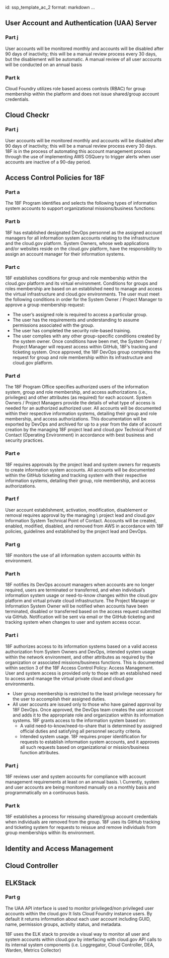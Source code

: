 id: ssp_template_ac_2
format: markdown
...
## User Account and Authentication (UAA) Server

### Part j

User accounts will be monitored monthly and accounts will be disabled after 90 days of inactivity; this will be a manual review process every 30 days, but the disablement will be automatic. A manual review of all user accounts will be conducted on an annual basis

### Part k

Cloud Foundry utilizes role based access controls (RBAC) for group membership within the platform and does not issue shared/group account credentials.
## Cloud Checkr

### Part j

User accounts will be monitored monthly and accounts will be disabled after 90 days of inactivity; this will be a manual review process every 30 days. 18F is in the process of automating this account management process through the use of implementing AWS OSQuery to trigger alerts when user accounts are inactive of a 90-day period.
## Access Control Policies for 18F

### Part a

The 18F Program identifies and selects the following types of
information system accounts to support organizational missions/business functions:

### Part b

18F has established designated DevOps personnel as the assigned
account managers for all information system accounts relating to the infrastructure
and the cloud.gov platform.
System Owners, whose web applications and/or websites
reside on the cloud.gov platform, have the responsibility to assign an account
manager for their information systems.

### Part c

18F establishes conditions
for group and role membership within the cloud.gov platform and its virtual
environment.
Conditions for groups and roles membership are based on an established
need to manage and access the virtual infrastructure and cloud.gov environments.
The user must meet the following conditions in order for the System Owner / Project
Manager to approve a group membership request:
  * The user’s assigned role is required to access a particular group.
  * The user has the requirements and understanding to assume permissions associated with the group.
  * The user has completed the security role-based training.
  * The user complies with any other group-specific conditions created by the system owner.
Once conditions have been met, the System Owner / Project Manager will request access within
GitHub, 18F’s tracking and ticketing system. Once approved, the 18F DevOps group
completes the request for group and role membership within its infrastructure
and cloud.gov platform.

### Part d

The 18F Program Office specifies authorized
users of the information system, group and role membership, and access authorizations
(i.e., privileges) and other attributes (as required) for each account. System
Owners / Project Managers provide the details of what type of access is needed
for an authorized authorized user.
All accounts will be documented within their
respective information systems, detailing their group and role membership, and
access authorizations. This documentation will be exported by DevOps and archived
for up to a year from the date of account creation by the managing 18F project
lead and cloud.gov Technical Point of Contact (Operating Environment) in accordance
with best business and security practices.

### Part e

18F requires approvals by the project lead and system owners for requests to create information system
accounts. All accounts will be documented within the GitHub ticketing and tracking
system with their respective information systems, detailing their group, role
membership, and access authorizations.

### Part f

User account establishment,
activation, modification, disablement or removal requires approval by the managing
\ project lead and cloud.gov Information System Technical Point of Contact.
Accounts will be created, enabled, modified, disabled, and removed from AWS in accordance
with 18F policies, guidelines and established by the project lead and DevOps.

### Part g

18F monitors the use of all information system accounts within
its environment.

### Part h

18F notifies its DevOps account managers when accounts are no longer required, users are terminated or transferred, and when
individual’s information system usage or need-to-know changes within the cloud.gov
platform and virtual private cloud infrastructure.
The Project Manager or Information
System Owner will be notified when accounts have been terminated, disabled or
transferred based on the access request submitted via GitHub.  Notification
will be sent via email or the GitHub ticketing and tracking system when changes
to user and system access occur.

### Part i

18F authorizes access to its
information systems based on a valid access authorization from System Owners
and DevOps, intended system usage within the network environment, and other
attributes as required by the organization or associated missions/business functions.
This is documented within section 3 of the 18F Access Control Policy: Access
Management.
User and system access is provided only to those with an established
need to access and manage the virtual private cloud and cloud.gov environments.
* User group membership is restricted to the least privilege necessary for the user to accomplish their assigned duties.
* All user accounts are issued only to those who have gained approval by 18F DevOps.
Once approved, the DevOps team creates the user account and adds it to the appropriate role and organization
within its information systems.
18F grants access to the information system
based on:
  * A valid need-to-know/need-to-share that is determined by assigned official duties and satisfying all personnel security criteria.
  * Intended system usage.
18F requires proper identification for requests to establish information
system accounts, and it approves all such requests based on organizational or mission/business
function attributes.

### Part j

18F reviews user and system accounts for compliance with account management requirements at least on an annual basis.
\ Currently, system and user accounts are being monitored manually on a monthly
basis and programmatically on a continuous basis.

### Part k

18F establishes a process for reissuing shared/group account credentials when individuals are
removed from the group. 18F uses its GitHub tracking and ticketing system
for requests to reissue and remove individuals from group memberships within
its environment.
## Identity and Access Management
## Cloud Controller
## ELKStack

### Part g

The UAA API interface is used to monitor privileged/non privileged user accounts within the cloud.gov It lists Cloud Foundry instance users. By default it returns information about each user account including GUID, name, permission groups, activity status, and metadata.

18F uses the ELK stack to provide a visual way to monitor all user and system accounts within cloud.gov by interfacing with cloud.gov API calls to its internal system components (i.e. Loggregator, Cloud Controller, DEA, Warden, Metrics Collector)
